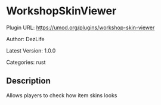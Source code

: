 # WorkshopSkinViewer

Plugin URL: https://umod.org/plugins/workshop-skin-viewer

Author: DezLife

Latest Version: 1.0.0

Categories: rust

## Description

Allows players to check how item skins looks
